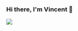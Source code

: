 ### Hi there, I'm Vincent 👋

[![](https://github-readme-stats.vercel.app/api?username=ZeQuyk&show_icons=true&hide_title=true&theme=tokyonight)](https://github.com/ZeQuyk)
<!--
**ZeQuyk/ZeQuyk** is a ✨ _special_ ✨ repository because its `README.md` (this file) appears on your GitHub profile.

Here are some ideas to get you started:

- 🔭 I’m currently working on ...
- 🌱 I’m currently learning ...
- 👯 I’m looking to collaborate on ...
- 🤔 I’m looking for help with ...
- 💬 Ask me about ...
- 📫 How to reach me: ...
- 😄 Pronouns: ...
- ⚡ Fun fact: ...
-->
